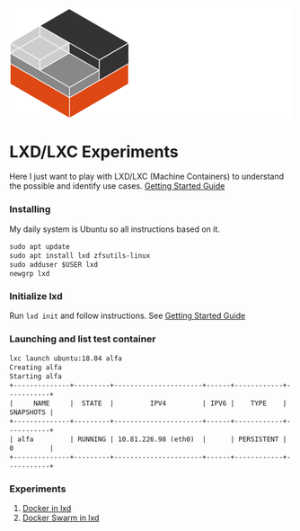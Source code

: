![lxd image](./images/lxd.png)
# LXD/LXC Experiments
Here I just want to play with LXD/LXC (Machine Containers) to understand the possible and identify use cases.
[Getting Started Guide](https://tutorials.ubuntu.com/tutorial/tutorial-setting-up-lxd-1604#0)

### Installing

My daily system is Ubuntu so all instructions based on it.

```
sudo apt update
sudo apt install lxd zfsutils-linux
sudo adduser $USER lxd
newgrp lxd
```

### Initialize lxd
Run `lxd init` and follow instructions. See  [Getting Started Guide](https://tutorials.ubuntu.com/tutorial/tutorial-setting-up-lxd-1604#0)

### Launching and list test container
```
lxc launch ubuntu:18.04 alfa
Creating alfa
Starting alfa
+--------------+---------+----------------------+------+------------+-----------+
|     NAME     |  STATE  |         IPV4         | IPV6 |    TYPE    | SNAPSHOTS |
+--------------+---------+----------------------+------+------------+-----------+
| alfa         | RUNNING | 10.81.226.98 (eth0)  |      | PERSISTENT | 0         |
+--------------+---------+----------------------+------+------------+-----------+
```


### Experiments
1. [Docker in lxd](docker-lxd.md)
2. [Docker Swarm in lxd](docker-swarm-lxd.md)
